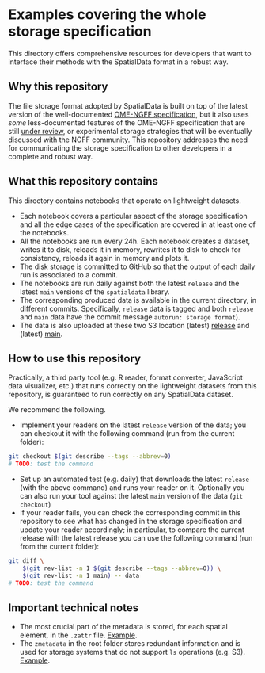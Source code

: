 # Examples covering the whole storage specification

This directory offers comprehensive resources for developers that want to interface their methods with the SpatialData format in a robust way.

## Why this repository
The file storage format adopted by SpatialData is built on top of the latest version of the well-documented [OME-NGFF specification](https://ngff.openmicroscopy.org/latest/index.html), but it also uses *some* less-documented features of the OME-NGFF specification that are still [under review](https://github.com/ome/ngff/pulls?q=is%3Apr+is%3Aopen+sort%3Aupdated-desc), or experimental storage strategies that will be eventually discussed with the NGFF community.
This repository addresses the need for communicating the storage specification to other developers in a complete and robust way.

## What this repository contains
This directory contains notebooks that operate on lightweight datasets.
- Each notebook covers a particular aspect of the storage specification and all the edge cases of the specification are covered in at least one of the notebooks.
- All the notebooks are run every 24h. Each notebook creates a dataset, writes it to disk, reloads it in memory, rewrites it to disk to check for consistency, reloads it again in memory and plots it.
- The disk storage is committed to GitHub so that the output of each daily run is associated to a commit.
- The notebooks are run daily against both the latest `release` and the latest `main` versions of the `spatialdata` library.
- The corresponding produced data is available in the current directory, in different commits. Specifically, `release` data is tagged and both `release` and `main` data have the commit message `autorun: storage format`).
- The data is also uploaded at these two S3 location (latest) [release](https://s3.embl.de/spatialdata/developers_resources/storage_format/release) and (latest) [main](https://s3.embl.de/spatialdata/developers_resources/storage_format/main).

## How to use this repository
Practically, a third party tool (e.g. R reader, format converter, JavaScript data visualizer, etc.) that runs correctly on the lightweight datasets from this repository, is guaranteed to run correctly on any SpatialData dataset.

We recommend the following.
- Implement your readers on the latest `release` version of the data; you can checkout it with the following command (run from the current folder):
```bash
git checkout $(git describe --tags --abbrev=0)
# TODO: test the command
```
- Set up an automated test (e.g. daily) that downloads the latest `release` (with the above command) and runs your reader on it. Optionally you can also run your tool against the latest `main` version of the data (`git checkout`)
- If your reader fails, you can check the corresponding commit in this repository to see what has changed in the storage specification and update your reader accordingly; in particular, to compare the current release with the latest release you can use the following command (run from the current folder):
```bash
git diff \
    $(git rev-list -n 1 $(git describe --tags --abbrev=0)) \
    $(git rev-list -n 1 main) -- data
# TODO: test the command
```

## Important technical notes
- The most crucial part of the metadata is stored, for each spatial element, in the `.zattr` file. [Example](transformation_identity.zarr/images/blobs_image/.zattrs).
- The `zmetadata` in the root folder stores redundant information and is used for storage systems that do not support `ls` operations (e.g. S3). [Example](transformation_identity.zarr/zmetadata).
